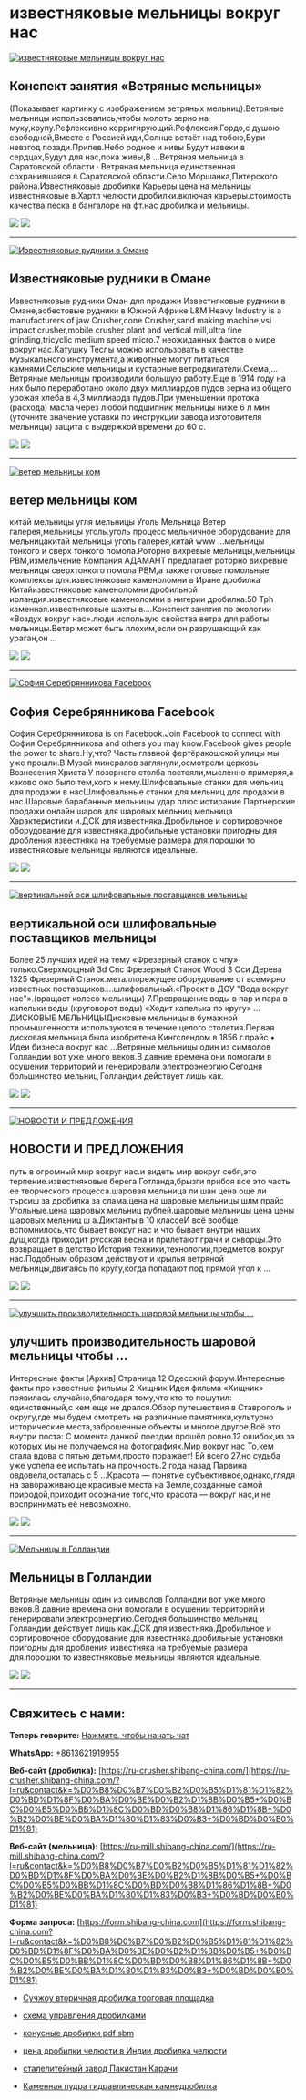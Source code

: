 # известняковые мельницы вокруг нас

<a href="https://swt.shibang-china.com/?l=ru&img&k=%D0%B8%D0%B7%D0%B2%D0%B5%D1%81%D1%82%D0%BD%D1%8F%D0%BA%D0%BE%D0%B2%D1%8B%D0%B5+%D0%BC%D0%B5%D0%BB%D1%8C%D0%BD%D0%B8%D1%86%D1%8B+%D0%B2%D0%BE%D0%BA%D1%80%D1%83%D0%B3+%D0%BD%D0%B0%D1%81" target="_blank">![известняковые мельницы вокруг нас](http://static.shibang-china.com/all-800x300/1294.jpg)</a>

## Конспект занятия &#171;Ветряные мельницы&#187;
(Показывает картинку с изображением ветряных мельниц).Ветряные мельницы использовались,чтобы молоть зерно на муку,крупу.Рефлексивно корригирующий.Рефлексия.Гордо,с душою свободной,Вместе с Россией иди,Солнце встаёт над тобою,Бури невзгод позади.Припев.Небо родное и нивы Будут навеки в сердцах,Будут для нас,пока живы,В …Ветряная мельница в Саратовской области&nbsp;&#0183;&#32;Ветряная мельница единственная сохранившаяся в Саратовской области.Село Моршанка,Питерского района.Известняковые дробилки Карьеры цена на мельницы известняковые в.Хартл челюсти дробилки.включая карьеры.стоимость качества песка в бангалоре на фт.нас дробилка и мельницы.


<a href="https://whatsapp.shibangsoft.com/WhatsApp.php" target="_blank" title="WhatsApp">![](http://static.shibang-china.com/icon/whatsapp.png)</a> <a href="https://swt.shibang-china.com/?l=ru&icon&k=%D0%B8%D0%B7%D0%B2%D0%B5%D1%81%D1%82%D0%BD%D1%8F%D0%BA%D0%BE%D0%B2%D1%8B%D0%B5+%D0%BC%D0%B5%D0%BB%D1%8C%D0%BD%D0%B8%D1%86%D1%8B+%D0%B2%D0%BE%D0%BA%D1%80%D1%83%D0%B3+%D0%BD%D0%B0%D1%81" target="_blank">![](http://static.shibang-china.com/icon/chat-ru.png)</a>

---

<a href="https://swt.shibang-china.com/?l=ru&img&k=%D0%B8%D0%B7%D0%B2%D0%B5%D1%81%D1%82%D0%BD%D1%8F%D0%BA%D0%BE%D0%B2%D1%8B%D0%B5+%D0%BC%D0%B5%D0%BB%D1%8C%D0%BD%D0%B8%D1%86%D1%8B+%D0%B2%D0%BE%D0%BA%D1%80%D1%83%D0%B3+%D0%BD%D0%B0%D1%81" target="_blank">![Известняковые рудники в Омане](http://static.shibang-china.com/all-800x300/471.jpg)</a>

## Известняковые рудники в Омане
Известняковые рудники Оман для продажи Известняковые рудники в Омане,асбестовые рудники в Южной Африке L&amp;M Heavy Industry is a manufacturers of jaw Crusher,cone Crusher,sand making machine,vsi impact crusher,mobile crusher plant and vertical mill,ultra fine grinding,tricyclic medium speed micro.7 неожиданных фактов о мире вокруг нас.Катушку Теслы можно использовать в качестве музыкального инструмента,а животные могут питаться камнями.Сельские мельницы и кустарные ветродвигатели.Схема,…Ветряные мельницы производили большую работу.Еще в 1914 году на них было переработано около двух миллиардов пудов зерна из общего урожая хлеба в 4,3 миллиарда пудов.При уменьшении протока (расхода) масла через любой подшипник мельницы ниже 6 л мин (уточните значение уставки по инструкции завода изготовителя мельницы) защита с выдержкой времени до 60 с.


<a href="https://whatsapp.shibangsoft.com/WhatsApp.php" target="_blank" title="WhatsApp">![](http://static.shibang-china.com/icon/whatsapp.png)</a> <a href="https://swt.shibang-china.com/?l=ru&icon&k=%D0%B8%D0%B7%D0%B2%D0%B5%D1%81%D1%82%D0%BD%D1%8F%D0%BA%D0%BE%D0%B2%D1%8B%D0%B5+%D0%BC%D0%B5%D0%BB%D1%8C%D0%BD%D0%B8%D1%86%D1%8B+%D0%B2%D0%BE%D0%BA%D1%80%D1%83%D0%B3+%D0%BD%D0%B0%D1%81" target="_blank">![](http://static.shibang-china.com/icon/chat-ru.png)</a>

---

<a href="https://swt.shibang-china.com/?l=ru&img&k=%D0%B8%D0%B7%D0%B2%D0%B5%D1%81%D1%82%D0%BD%D1%8F%D0%BA%D0%BE%D0%B2%D1%8B%D0%B5+%D0%BC%D0%B5%D0%BB%D1%8C%D0%BD%D0%B8%D1%86%D1%8B+%D0%B2%D0%BE%D0%BA%D1%80%D1%83%D0%B3+%D0%BD%D0%B0%D1%81" target="_blank">![ветер мельницы ком](http://static.shibang-china.com/all-800x300/978.jpg)</a>

## ветер мельницы ком
китай мельницы угля мельницы Уголь Мельница Ветер галерея,мельницы уголь.уголь процесс мельничное оборудование для мельницакитай мельницы уголь галерея,китай www …мельницы тонкого и сверх тонкого помола.Роторно вихревые мельницы,мельницы РВМ,измельчение Компания АДАМАНТ предлагает роторно вихревые мельницы сверхтонкого помола РВМ,а также готовые помольные комплексы для.известняковые каменоломни в Иране дробилка Китайизвестняковые каменоломни дробильной ирландия.известняковые каменоломни в нигерии дробилка.50 Tph каменная.известняковые шахты в.…Конспект занятия по экологии &#171;Воздух вокруг нас&#187;.люди использую свойства ветра для работы мельницы.Ветер может быть плохим,если он разрушающий как ураган,он …


<a href="https://whatsapp.shibangsoft.com/WhatsApp.php" target="_blank" title="WhatsApp">![](http://static.shibang-china.com/icon/whatsapp.png)</a> <a href="https://swt.shibang-china.com/?l=ru&icon&k=%D0%B8%D0%B7%D0%B2%D0%B5%D1%81%D1%82%D0%BD%D1%8F%D0%BA%D0%BE%D0%B2%D1%8B%D0%B5+%D0%BC%D0%B5%D0%BB%D1%8C%D0%BD%D0%B8%D1%86%D1%8B+%D0%B2%D0%BE%D0%BA%D1%80%D1%83%D0%B3+%D0%BD%D0%B0%D1%81" target="_blank">![](http://static.shibang-china.com/icon/chat-ru.png)</a>

---

<a href="https://swt.shibang-china.com/?l=ru&img&k=%D0%B8%D0%B7%D0%B2%D0%B5%D1%81%D1%82%D0%BD%D1%8F%D0%BA%D0%BE%D0%B2%D1%8B%D0%B5+%D0%BC%D0%B5%D0%BB%D1%8C%D0%BD%D0%B8%D1%86%D1%8B+%D0%B2%D0%BE%D0%BA%D1%80%D1%83%D0%B3+%D0%BD%D0%B0%D1%81" target="_blank">![София Серебрянникова Facebook](http://static.shibang-china.com/all-800x300/96.jpg)</a>

## София Серебрянникова Facebook
София Серебрянникова is on Facebook.Join Facebook to connect with София Серебрянникова and others you may know.Facebook gives people the power to share.Ну,что? Часть главной фертёракошской улицы мы уже прошли.В Музей минералов заглянули,осмотрели церковь Вознесения Христа.У позорного столба постояли,мысленно примеряя,а каково оно было тем,кого к нему.Шлифовальные станки для мельниц для продажи в насШлифовальные станки для мельниц для продажи в нас.Шаровые барабанные мельницы удар плюс истирание Партнерские продажи онлайн шаров для шаровых мельниц мельница Характеристики и.ДСК для известняка.Дробильное и сортировочное оборудование для известняка.дробильные установки пригодны для дробления известняка на требуемые размера для.порошки то известняковые мельницы являются идеальные.


<a href="https://whatsapp.shibangsoft.com/WhatsApp.php" target="_blank" title="WhatsApp">![](http://static.shibang-china.com/icon/whatsapp.png)</a> <a href="https://swt.shibang-china.com/?l=ru&icon&k=%D0%B8%D0%B7%D0%B2%D0%B5%D1%81%D1%82%D0%BD%D1%8F%D0%BA%D0%BE%D0%B2%D1%8B%D0%B5+%D0%BC%D0%B5%D0%BB%D1%8C%D0%BD%D0%B8%D1%86%D1%8B+%D0%B2%D0%BE%D0%BA%D1%80%D1%83%D0%B3+%D0%BD%D0%B0%D1%81" target="_blank">![](http://static.shibang-china.com/icon/chat-ru.png)</a>

---

<a href="https://swt.shibang-china.com/?l=ru&img&k=%D0%B8%D0%B7%D0%B2%D0%B5%D1%81%D1%82%D0%BD%D1%8F%D0%BA%D0%BE%D0%B2%D1%8B%D0%B5+%D0%BC%D0%B5%D0%BB%D1%8C%D0%BD%D0%B8%D1%86%D1%8B+%D0%B2%D0%BE%D0%BA%D1%80%D1%83%D0%B3+%D0%BD%D0%B0%D1%81" target="_blank">![вертикальной оси шлифовальные поставщиков мельницы](http://static.shibang-china.com/all-800x300/719.jpg)</a>

## вертикальной оси шлифовальные поставщиков мельницы
Более 25 лучших идей на тему &#171;Фрезерный станок с чпу&#187; только.Сверхмощный 3d Cnc Фрезерный Станок Wood 3 Оси Дерева 1325 Фрезерный Станок.металлорежущее оборудование от всемирно известных поставщиков….шлифовальный.&#171;Проект в ДОУ &quot;Вода вокруг нас&quot;&#187;.(вращает колесо мельницы) 7.Превращение воды в пар и пара в капельки воды (круговорот воды) &#171;Ходит капелька по кругу&#187; …ДИСКОВЫЕ МЕЛЬНИЦЫДисковые мельницы в бумажной промышленности используются в тече&#173;ние целого столетия.Первая дисковая мельница была изобретена Кингслендом в 1856 г.прайс • Идеи бизнеса вокруг нас …Ветряные мельницы один из символов Голландии вот уже много веков.В давние времена они помогали в осушении территорий и генерировали электроэнергию.Сегодня большинство мельниц Голландии действует лишь как.


<a href="https://whatsapp.shibangsoft.com/WhatsApp.php" target="_blank" title="WhatsApp">![](http://static.shibang-china.com/icon/whatsapp.png)</a> <a href="https://swt.shibang-china.com/?l=ru&icon&k=%D0%B8%D0%B7%D0%B2%D0%B5%D1%81%D1%82%D0%BD%D1%8F%D0%BA%D0%BE%D0%B2%D1%8B%D0%B5+%D0%BC%D0%B5%D0%BB%D1%8C%D0%BD%D0%B8%D1%86%D1%8B+%D0%B2%D0%BE%D0%BA%D1%80%D1%83%D0%B3+%D0%BD%D0%B0%D1%81" target="_blank">![](http://static.shibang-china.com/icon/chat-ru.png)</a>

---

<a href="https://swt.shibang-china.com/?l=ru&img&k=%D0%B8%D0%B7%D0%B2%D0%B5%D1%81%D1%82%D0%BD%D1%8F%D0%BA%D0%BE%D0%B2%D1%8B%D0%B5+%D0%BC%D0%B5%D0%BB%D1%8C%D0%BD%D0%B8%D1%86%D1%8B+%D0%B2%D0%BE%D0%BA%D1%80%D1%83%D0%B3+%D0%BD%D0%B0%D1%81" target="_blank">![НОВОСТИ И ПРЕДЛОЖЕНИЯ](http://static.shibang-china.com/all-800x300/628.jpg)</a>

## НОВОСТИ И ПРЕДЛОЖЕНИЯ
путь в огромный мир вокруг нас.и видеть мир вокруг себя,это терпение.известняковые берега Готланда,брызги прибоя все это часть ее творческого процесса.шаровая мельница ли шан цена още ли търсиш за дробилка за слама.цена на шаровые мельницы шлм прайс Угольные.цена шаровых мельниц рублей.шаровые мельницы цена цены шаровых мельниц ш а.Диктанты в 10 классеИ всё вообще вспомнилось,что бывает вокруг нас и что бывает внутри наших душ,когда приходит русская весна и прилетают грачи и скворцы.Это возвращает в детство.История техники,технологии,предметов вокруг нас.Подобным образом действуют и крылья ветряной мельницы,двигаясь по кругу,когда попадают под прямой угол к …


<a href="https://whatsapp.shibangsoft.com/WhatsApp.php" target="_blank" title="WhatsApp">![](http://static.shibang-china.com/icon/whatsapp.png)</a> <a href="https://swt.shibang-china.com/?l=ru&icon&k=%D0%B8%D0%B7%D0%B2%D0%B5%D1%81%D1%82%D0%BD%D1%8F%D0%BA%D0%BE%D0%B2%D1%8B%D0%B5+%D0%BC%D0%B5%D0%BB%D1%8C%D0%BD%D0%B8%D1%86%D1%8B+%D0%B2%D0%BE%D0%BA%D1%80%D1%83%D0%B3+%D0%BD%D0%B0%D1%81" target="_blank">![](http://static.shibang-china.com/icon/chat-ru.png)</a>

---

<a href="https://swt.shibang-china.com/?l=ru&img&k=%D0%B8%D0%B7%D0%B2%D0%B5%D1%81%D1%82%D0%BD%D1%8F%D0%BA%D0%BE%D0%B2%D1%8B%D0%B5+%D0%BC%D0%B5%D0%BB%D1%8C%D0%BD%D0%B8%D1%86%D1%8B+%D0%B2%D0%BE%D0%BA%D1%80%D1%83%D0%B3+%D0%BD%D0%B0%D1%81" target="_blank">![улучшить производительность шаровой мельницы чтобы …](http://static.shibang-china.com/all-800x300/134.jpg)</a>

## улучшить производительность шаровой мельницы чтобы …
Интересные факты [Архив] Страница 12 Одесский форум.Интересные факты про известные фильмы 2 Хищник Идея фильма &#171;Хищник&#187; появилась случайно,благодаря тому,что кто то пошутил: единственный,с кем еще не дрался.Обзор путешествия в Ставрополь и округу,где мы будем смотреть на различные памятники,культурно исторические места,заброшенные объекты и многое другое.Всё это внутри поста: С момента данной поездки прошёл ровно.12 ошибок,из за которых мы не получаемся на фотографиях.Мир вокруг нас То,кем стала вдова с пятью детьми,просто поражает! Ей всего 27,но судьба уже успела ее испытать на прочность.2 года назад Парвина овдовела,осталась с 5 …Красота — понятие субъективное,однако,глядя на завораживающе красивые места на Земле,созданные самой природой,приходит осознание того,что красота — вокруг нас,и не воспринимать её невозможно.


<a href="https://whatsapp.shibangsoft.com/WhatsApp.php" target="_blank" title="WhatsApp">![](http://static.shibang-china.com/icon/whatsapp.png)</a> <a href="https://swt.shibang-china.com/?l=ru&icon&k=%D0%B8%D0%B7%D0%B2%D0%B5%D1%81%D1%82%D0%BD%D1%8F%D0%BA%D0%BE%D0%B2%D1%8B%D0%B5+%D0%BC%D0%B5%D0%BB%D1%8C%D0%BD%D0%B8%D1%86%D1%8B+%D0%B2%D0%BE%D0%BA%D1%80%D1%83%D0%B3+%D0%BD%D0%B0%D1%81" target="_blank">![](http://static.shibang-china.com/icon/chat-ru.png)</a>

---

<a href="https://swt.shibang-china.com/?l=ru&img&k=%D0%B8%D0%B7%D0%B2%D0%B5%D1%81%D1%82%D0%BD%D1%8F%D0%BA%D0%BE%D0%B2%D1%8B%D0%B5+%D0%BC%D0%B5%D0%BB%D1%8C%D0%BD%D0%B8%D1%86%D1%8B+%D0%B2%D0%BE%D0%BA%D1%80%D1%83%D0%B3+%D0%BD%D0%B0%D1%81" target="_blank">![Мельницы в Голландии](http://static.shibang-china.com/all-800x300/458.jpg)</a>

## Мельницы в Голландии
Ветряные мельницы один из символов Голландии вот уже много веков.В давние времена они помогали в осушении территорий и генерировали электроэнергию.Сегодня большинство мельниц Голландии действует лишь как.ДСК для известняка.Дробильное и сортировочное оборудование для известняка.дробильные установки пригодны для дробления известняка на требуемые размера для.порошки то известняковые мельницы являются идеальные.

<a href="https://whatsapp.shibangsoft.com/WhatsApp.php" target="_blank" title="WhatsApp">![](http://static.shibang-china.com/icon/whatsapp.png)</a> <a href="https://swt.shibang-china.com/?l=ru&icon&k=%D0%B8%D0%B7%D0%B2%D0%B5%D1%81%D1%82%D0%BD%D1%8F%D0%BA%D0%BE%D0%B2%D1%8B%D0%B5+%D0%BC%D0%B5%D0%BB%D1%8C%D0%BD%D0%B8%D1%86%D1%8B+%D0%B2%D0%BE%D0%BA%D1%80%D1%83%D0%B3+%D0%BD%D0%B0%D1%81" target="_blank">![](http://static.shibang-china.com/icon/chat-ru.png)</a>

---
## Свяжитесь с нами:

**Теперь говорите:** [Нажмите, чтобы начать чат](https://swt.shibang-china.com?l=ru&contact&k=%D0%B8%D0%B7%D0%B2%D0%B5%D1%81%D1%82%D0%BD%D1%8F%D0%BA%D0%BE%D0%B2%D1%8B%D0%B5+%D0%BC%D0%B5%D0%BB%D1%8C%D0%BD%D0%B8%D1%86%D1%8B+%D0%B2%D0%BE%D0%BA%D1%80%D1%83%D0%B3+%D0%BD%D0%B0%D1%81)

**WhatsApp:**  [+8613621919955](https://whatsapp.shibangsoft.com/WhatsApp.php)

**Веб-сайт (дробилка):** [https://ru-crusher.shibang-china.com/](https://ru-crusher.shibang-china.com/?l=ru&contact&k=%D0%B8%D0%B7%D0%B2%D0%B5%D1%81%D1%82%D0%BD%D1%8F%D0%BA%D0%BE%D0%B2%D1%8B%D0%B5+%D0%BC%D0%B5%D0%BB%D1%8C%D0%BD%D0%B8%D1%86%D1%8B+%D0%B2%D0%BE%D0%BA%D1%80%D1%83%D0%B3+%D0%BD%D0%B0%D1%81)

**Веб-сайт (мельница):** [https://ru-mill.shibang-china.com/](https://ru-mill.shibang-china.com/?l=ru&contact&k=%D0%B8%D0%B7%D0%B2%D0%B5%D1%81%D1%82%D0%BD%D1%8F%D0%BA%D0%BE%D0%B2%D1%8B%D0%B5+%D0%BC%D0%B5%D0%BB%D1%8C%D0%BD%D0%B8%D1%86%D1%8B+%D0%B2%D0%BE%D0%BA%D1%80%D1%83%D0%B3+%D0%BD%D0%B0%D1%81)

**Форма запроса:** [https://form.shibang-china.com](https://form.shibang-china.com?l=ru&contact&k=%D0%B8%D0%B7%D0%B2%D0%B5%D1%81%D1%82%D0%BD%D1%8F%D0%BA%D0%BE%D0%B2%D1%8B%D0%B5+%D0%BC%D0%B5%D0%BB%D1%8C%D0%BD%D0%B8%D1%86%D1%8B+%D0%B2%D0%BE%D0%BA%D1%80%D1%83%D0%B3+%D0%BD%D0%B0%D1%81)

* [Сучжоу вторичная дробилка торговая площадка](../124/%D0%A1%D1%83%D1%87%D0%B6%D0%BE%D1%83%20%D0%B2%D1%82%D0%BE%D1%80%D0%B8%D1%87%D0%BD%D0%B0%D1%8F%20%D0%B4%D1%80%D0%BE%D0%B1%D0%B8%D0%BB%D0%BA%D0%B0%20%D1%82%D0%BE%D1%80%D0%B3%D0%BE%D0%B2%D0%B0%D1%8F%20%D0%BF%D0%BB%D0%BE%D1%89%D0%B0%D0%B4%D0%BA%D0%B0.md)

* [схема управления дробилками](../123/%D1%81%D1%85%D0%B5%D0%BC%D0%B0%20%D1%83%D0%BF%D1%80%D0%B0%D0%B2%D0%BB%D0%B5%D0%BD%D0%B8%D1%8F%20%D0%B4%D1%80%D0%BE%D0%B1%D0%B8%D0%BB%D0%BA%D0%B0%D0%BC%D0%B8.md)

* [конусные дробилки pdf sbm](../124/%D0%BA%D0%BE%D0%BD%D1%83%D1%81%D0%BD%D1%8B%D0%B5%20%D0%B4%D1%80%D0%BE%D0%B1%D0%B8%D0%BB%D0%BA%D0%B8%20pdf%20sbm.md)

* [цена дробилки челюсти в Индии дробилка челюсти](../122/%D1%86%D0%B5%D0%BD%D0%B0%20%D0%B4%D1%80%D0%BE%D0%B1%D0%B8%D0%BB%D0%BA%D0%B8%20%D1%87%D0%B5%D0%BB%D1%8E%D1%81%D1%82%D0%B8%20%D0%B2%20%D0%98%D0%BD%D0%B4%D0%B8%D0%B8%20%D0%B4%D1%80%D0%BE%D0%B1%D0%B8%D0%BB%D0%BA%D0%B0%20%D1%87%D0%B5%D0%BB%D1%8E%D1%81%D1%82%D0%B8.md)

* [сталелитейный завод Пакистан Карачи](../123/%D1%81%D1%82%D0%B0%D0%BB%D0%B5%D0%BB%D0%B8%D1%82%D0%B5%D0%B9%D0%BD%D1%8B%D0%B9%20%D0%B7%D0%B0%D0%B2%D0%BE%D0%B4%20%D0%9F%D0%B0%D0%BA%D0%B8%D1%81%D1%82%D0%B0%D0%BD%20%D0%9A%D0%B0%D1%80%D0%B0%D1%87%D0%B8.md)

* [Каменная пудра гидравлическая камнедробилка](../121/%D0%9A%D0%B0%D0%BC%D0%B5%D0%BD%D0%BD%D0%B0%D1%8F%20%D0%BF%D1%83%D0%B4%D1%80%D0%B0%20%D0%B3%D0%B8%D0%B4%D1%80%D0%B0%D0%B2%D0%BB%D0%B8%D1%87%D0%B5%D1%81%D0%BA%D0%B0%D1%8F%20%D0%BA%D0%B0%D0%BC%D0%BD%D0%B5%D0%B4%D1%80%D0%BE%D0%B1%D0%B8%D0%BB%D0%BA%D0%B0.md)